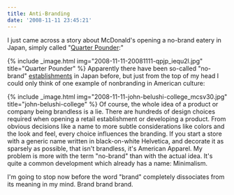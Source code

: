 ```yaml
---
title: Anti-Branding
date: '2008-11-11 23:45:21'
---
```



I just came across a story about McDonald's opening a no-brand eatery in Japan, simply called "[Quarter Pounder](http://aht.seriouseats.com/archives/2008/11/dear-aht-quarter-pounder-mcdonalds-nobrand-burger-japanese-joint.html):"

{% include _image.html img="2008-11-11-20081111-qpjp_iequ2l.jpg" title="Quarter Pounder"  %}
Apparently there have been so-called "no-brand" [establishments](http://en.wikipedia.org/wiki/Muji) in Japan before, but just from the top of my head I could only think of one example of nonbranding in American culture:

{% include _image.html img="2008-11-11-john-belushi-college_mcsv30.jpg" title="john-belushi-college"  %}
Of course, the whole idea of a product or company being brandless is a lie. There are hundreds of design choices required when opening a retail establishment or developing a product. From obvious decisions like a name to more subtle considerations like colors and the look and feel, every choice influences the branding. If you start a store with a generic name written in black-on-white Helvetica, and decorate it as sparsely as possible, that isn't brandless, it's American Apparel. My problem is more with the term "no-brand" than with the actual idea. It's quite a common development which already has a name: Minimalism.

I'm going to stop now before the word "brand" completely dissociates from its meaning in my mind. Brand brand brand.


